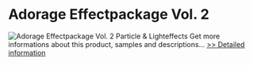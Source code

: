 # Adorage Effectpackage Vol. 2
![Adorage Effectpackage Vol. 2](https://mycommerce.akamaized.net/api/pimages/P532167/BIG/532167.JPG)
Particle & Lighteffects
 Get more informations about this product, samples and descriptions...
[>> Detailed information](https://secure.element5.com/esales/product.html?productid=532167&affiliateid=200057808)